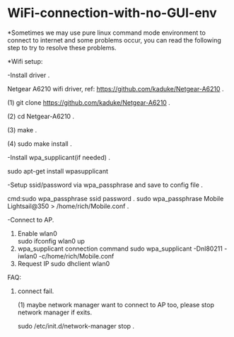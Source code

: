 # WiFi-connection-with-no-GUI-env

*Sometimes we may use pure linux command mode environment to connect to internet and some problems occur, you can read the following step to try to resolve these problems.

*Wifi setup:  

-Install driver . 

Netgear A6210 wifi driver, ref: https://github.com/kaduke/Netgear-A6210 . 

  (1) git clone https://github.com/kaduke/Netgear-A6210 . 

  (2) cd Netgear-A6210 . 

  (3) make . 

  (4) sudo make install . 


-Install wpa_supplicant(if needed) . 

sudo apt-get install wpasupplicant

-Setup ssid/password via wpa_passphrase and save to config file . 

  cmd:sudo wpa_passphrase ssid password . 
  sudo wpa_passphrase Mobile Lightsail@350 > /home/rich/Mobile.conf . 

-Connect to AP.
1. Enable wlan0  
  sudo ifconfig wlan0 up
2. wpa_supplicant connection command 
  sudo wpa_supplicant -Dnl80211 -iwlan0 -c/home/rich/Mobile.conf
3. Request IP
  sudo dhclient wlan0

FAQ:
1. connect fail.

    (1) maybe network manager want to connect to AP too, please stop network manager if exits.

    sudo /etc/init.d/network-manager stop . 
